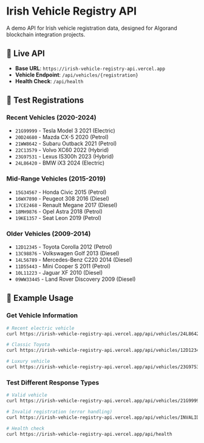 # Irish Vehicle Registry API

A demo API for Irish vehicle registration data, designed for Algorand blockchain integration projects.

## 🚀 Live API

- **Base URL**: `https://irish-vehicle-registry-api.vercel.app`
- **Vehicle Endpoint**: `/api/vehicles/{registration}`
- **Health Check**: `/api/health`

## 🧪 Test Registrations

### Recent Vehicles (2020-2024)
- `21G99999` - Tesla Model 3 2021 (Electric)
- `20D24680` - Mazda CX-5 2020 (Petrol)
- `21WW8642` - Subaru Outback 2021 (Petrol)
- `22C13579` - Volvo XC60 2022 (Hybrid)
- `23G97531` - Lexus IS300h 2023 (Hybrid)
- `24L86420` - BMW iX3 2024 (Electric)

### Mid-Range Vehicles (2015-2019)
- `15G34567` - Honda Civic 2015 (Petrol)
- `16WX7890` - Peugeot 308 2016 (Diesel)
- `17CE2468` - Renault Megane 2017 (Diesel)
- `18MH9876` - Opel Astra 2018 (Petrol)
- `19KE1357` - Seat Leon 2019 (Petrol)

### Older Vehicles (2009-2014)
- `12D12345` - Toyota Corolla 2012 (Petrol)
- `13C98876` - Volkswagen Golf 2013 (Diesel)
- `14L56789` - Mercedes-Benz C220 2014 (Diesel)
- `11D55443` - Mini Cooper S 2011 (Petrol)
- `10L11223` - Jaguar XF 2010 (Diesel)
- `09WW33445` - Land Rover Discovery 2009 (Diesel)

## 🔗 Example Usage

### Get Vehicle Information
```bash
# Recent electric vehicle
curl https://irish-vehicle-registry-api.vercel.app/api/vehicles/24L86420

# Classic Toyota
curl https://irish-vehicle-registry-api.vercel.app/api/vehicles/12D12345

# Luxury vehicle
curl https://irish-vehicle-registry-api.vercel.app/api/vehicles/23G97531
```

### Test Different Response Types
```bash
# Valid vehicle
curl https://irish-vehicle-registry-api.vercel.app/api/vehicles/21G99999

# Invalid registration (error handling)
curl https://irish-vehicle-registry-api.vercel.app/api/vehicles/INVALID

# Health check
curl https://irish-vehicle-registry-api.vercel.app/api/health
```



